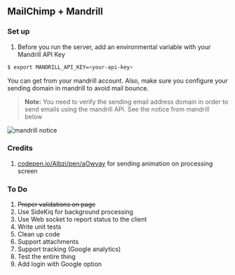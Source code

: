 MailChimp + Mandrill
---

### Set up

1. Before you run the server, add an environmental variable with your Mandrill API Key

```bash
$ export MANDRILL_API_KEY=<your-api-key>
```

You can get <your-api-key> from your mandrill account. Also, make sure you configure your sending domain in mandrill to avoid mail bounce.

> **Note:**
> You need to verify the sending email address domain in order to send emails using the mandrill API. See the notice from mandrill below

![mandrill notice](http://i.imgur.com/KkVlg7A.png?1)

### Credits
1. [codepen.io/Albzi/pen/aOwvay](http://codepen.io/Albzi/pen/aOwvay) for sending animation on processing screen

### To Do

1. ~~Proper validations on page~~
2. Use SideKiq for background processing
3. Use Web socket to report status to the client
4. Write unit tests
5. Clean up code
6. Support attachments
7. Support tracking (Google analytics)
8. Test the entire thing
9. Add login with Google option
